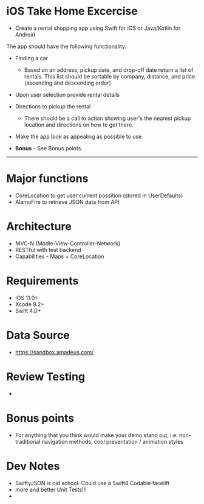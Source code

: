 # iOS Take Home Excercise

* Create a rental shopping app using Swift for iOS or Java/Kotlin for Android

The app should have the following functionality:

* Finding a car
    * Based on an address, pickup date, and drop-off date return a list of rentals. This list should be sortable by company, distance, and price (ascending and descending order)
* Upon user selection provide rental details
* Directions to pickup the rental
    * There should be a call to action showing user's the nearest pickup location and directions on how to get there.
* Make the app look as appealing as possible to use

* **Bonus** - See Bonus points.

---------------------------------------------------------------------------------

# Major functions
* CoreLocation to get user current possition (stored in UserDefaults)
* AlamoFire to retrieve JSON data from API

# Architecture
* MVC-N (Modle-View-Controller-Network)
* RESTful with test backend
* Capabilities - Maps + CoreLocation

# Requirements
* iOS 11.0+
* Xcode 9.2+
* Swift 4.0+

# Data Source
* https://sandbox.amadeus.com/


# Review Testing
-

# Bonus points
* For anything that you think would make your demo stand out, i.e. non-traditional navigation methods, cool presentation / animation styles

# Dev Notes
* SwiftyJSON is old school.  Could use a Swift4 Codable facelift
* more and better Unit Tests!!!
* 



